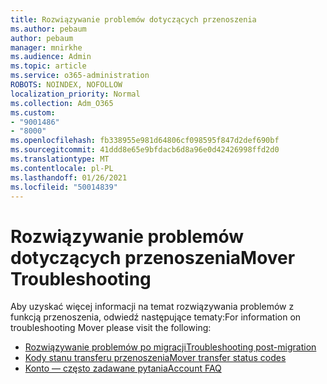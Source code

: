 ```yaml
---
title: Rozwiązywanie problemów dotyczących przenoszenia
ms.author: pebaum
author: pebaum
manager: mnirkhe
ms.audience: Admin
ms.topic: article
ms.service: o365-administration
ROBOTS: NOINDEX, NOFOLLOW
localization_priority: Normal
ms.collection: Adm_O365
ms.custom:
- "9001486"
- "8000"
ms.openlocfilehash: fb338955e981d64806cf098595f847d2def690bf
ms.sourcegitcommit: 41ddd8e65e9bfdacb6d8a96e0d42426998ffd2d0
ms.translationtype: MT
ms.contentlocale: pl-PL
ms.lasthandoff: 01/26/2021
ms.locfileid: "50014839"
---
```

# <a name="mover-troubleshooting"></a><span data-ttu-id="05606-102">Rozwiązywanie problemów dotyczących przenoszenia</span><span class="sxs-lookup"><span data-stu-id="05606-102">Mover Troubleshooting</span></span>

<span data-ttu-id="05606-103">Aby uzyskać więcej informacji na temat rozwiązywania problemów z funkcją przenoszenia, odwiedź następujące tematy:</span><span class="sxs-lookup"><span data-stu-id="05606-103">For information on troubleshooting Mover please visit the following:</span></span>

- [<span data-ttu-id="05606-104">Rozwiązywanie problemów po migracji</span><span class="sxs-lookup"><span data-stu-id="05606-104">Troubleshooting post-migration</span></span>](https://docs.microsoft.com/sharepointmigration/mover-post-migration-troubleshooting)  
- [<span data-ttu-id="05606-105">Kody stanu transferu przenoszenia</span><span class="sxs-lookup"><span data-stu-id="05606-105">Mover transfer status codes</span></span>](https://docs.microsoft.com/sharepointmigration/mover-transfer-status-codes)
- [<span data-ttu-id="05606-106">Konto — często zadawane pytania</span><span class="sxs-lookup"><span data-stu-id="05606-106">Account FAQ</span></span>](https://docs.microsoft.com/sharepointmigration/mover-account-faq)
